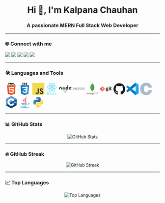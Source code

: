 <h1 align="center">Hi 👋, I'm Kalpana Chauhan</h1>
<h3 align="center">A passionate MERN Full Stack Web Developer</h3>

---

### 🌐 Connect with me
<p align="left">
<a href="https://instagram.com/daaldhokali" target="_blank"><img src="https://img.shields.io/badge/Instagram-%23E4405F.svg?&style=for-the-badge&logo=instagram&logoColor=white" /></a>
<a href="https://www.pinterest.com/Iblamekru" target="_blank"><img src="https://img.shields.io/badge/Pinterest-%23BD081C.svg?&style=for-the-badge&logo=pinterest&logoColor=white" /></a>
<a href="https://discordapp.com/users/1398366326833156198" target="_blank"><img src="https://img.shields.io/badge/Discord-%235865F2.svg?&style=for-the-badge&logo=discord&logoColor=white" /></a>
<a href="https://www.linkedin.com/in/kalpana-chauhan347" target="_blank"><img src="https://img.shields.io/badge/LinkedIn-%230077B5.svg?&style=for-the-badge&logo=linkedin&logoColor=white" /></a>
<a href="mailto:kalpnachauhan347@gmail.com" target="_blank"><img src="https://img.shields.io/badge/Gmail-D14836?style=for-the-badge&logo=gmail&logoColor=white" /></a>
</p>

---

### 🛠 Languages and Tools
<p align="left">
<img src="https://raw.githubusercontent.com/devicons/devicon/master/icons/html5/html5-original-wordmark.svg" alt="html5" width="40" height="40"/>
<img src="https://raw.githubusercontent.com/devicons/devicon/master/icons/css3/css3-original-wordmark.svg" alt="css3" width="40" height="40"/>
<img src="https://raw.githubusercontent.com/devicons/devicon/master/icons/javascript/javascript-original.svg" alt="javascript" width="40" height="40"/>
<img src="https://raw.githubusercontent.com/devicons/devicon/master/icons/react/react-original-wordmark.svg" alt="react" width="40" height="40"/>
<img src="https://raw.githubusercontent.com/devicons/devicon/master/icons/nodejs/nodejs-original-wordmark.svg" alt="nodejs" width="40" height="40"/>
<img src="https://raw.githubusercontent.com/devicons/devicon/master/icons/express/express-original-wordmark.svg" alt="express" width="40" height="40"/>
<img src="https://raw.githubusercontent.com/devicons/devicon/master/icons/mongodb/mongodb-original-wordmark.svg" alt="mongodb" width="40" height="40"/>
<img src="https://raw.githubusercontent.com/devicons/devicon/master/icons/git/git-original-wordmark.svg" alt="git" width="40" height="40"/>
<img src="https://raw.githubusercontent.com/devicons/devicon/master/icons/github/github-original.svg" alt="github" width="40" height="40"/>
<img src="https://raw.githubusercontent.com/devicons/devicon/master/icons/vscode/vscode-original.svg" alt="vscode" width="40" height="40"/>
<img src="https://raw.githubusercontent.com/devicons/devicon/master/icons/c/c-original.svg" alt="c" width="40" height="40"/>
<img src="https://raw.githubusercontent.com/devicons/devicon/master/icons/cplusplus/cplusplus-original.svg" alt="cplusplus" width="40" height="40"/>
<img src="https://raw.githubusercontent.com/devicons/devicon/master/icons/java/java-original.svg" alt="java" width="40" height="40"/>
<img src="https://raw.githubusercontent.com/devicons/devicon/master/icons/python/python-original.svg" alt="python" width="40" height="40"/>
</p>

---

### 📊 GitHub Stats
<p align="center">
<img src="https://github-readme-stats.vercel.app/api?username=kalpana-chavhan&show_icons=true&theme=tokyonight" alt="GitHub Stats" />
</p>

---

### 🔥 GitHub Streak
<p align="center">
<img src="https://streak-stats.demolab.com?user=kalpana-chavhan&theme=tokyonight" alt="GitHub Streak" />
</p>

---

### 📈 Top Languages
<p align="center">
<img src="https://github-readme-stats.vercel.app/api/top-langs/?username=kalpana-chavhan&layout=compact&theme=tokyonight" alt="Top Languages" />
</p>
